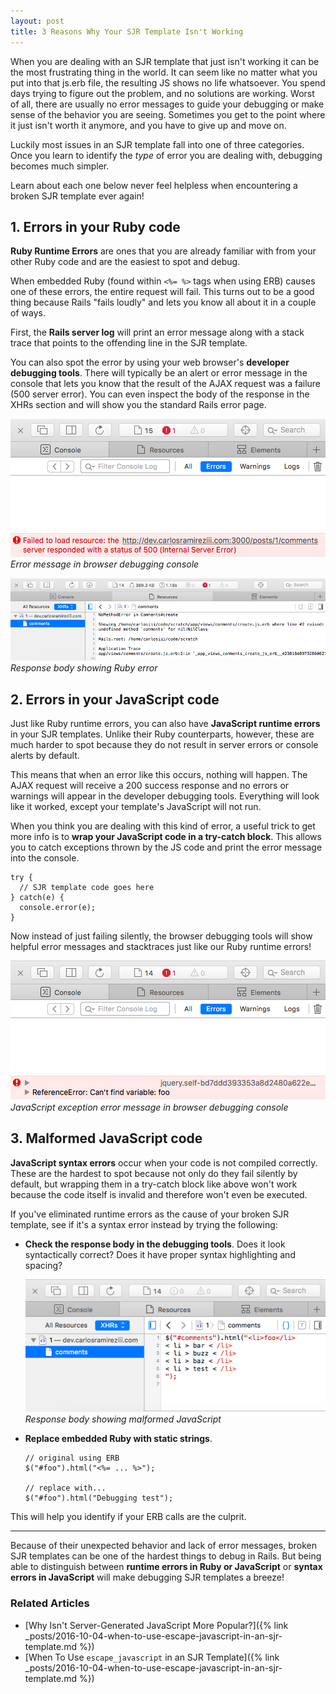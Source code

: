 ```yaml
---
layout: post
title: 3 Reasons Why Your SJR Template Isn't Working
---
```


When you are dealing with an SJR template that just isn't working it can be the most frustrating thing in the world.
It can seem like no matter what you put into that js.erb file, the resulting JS shows no life whatsoever. 
You spend days trying to figure out the problem, and no solutions are working.
Worst of all, there are usually no error messages to guide your debugging or make sense of the behavior you are seeing. 
Sometimes you get to the point where it just isn't worth it anymore, and you have to give up and move on. 

Luckily most issues in an SJR template fall into one of three categories. 
Once you learn to identify the *type* of error you are dealing with, debugging becomes much simpler.

Learn about each one below never feel helpless when encountering a broken SJR template ever again! 

## 1. Errors in your Ruby code

**Ruby Runtime Errors** are ones that you are already familiar with from your other Ruby code and are the easiest to spot and debug.

When embedded Ruby (found within `<%= %>` tags when using ERB) causes one of these errors, the entire request will fail.
This turns out to be a good thing because Rails "fails loudly" and lets you know all about it in a couple of ways. 

First, the **Rails server log** will print an error message along with a stack trace that points to the offending line in the SJR template.

You can also spot the error by using your web browser's **developer debugging tools**. 
There will typically be an alert or error message in the console that lets you know that the result of the AJAX request was a failure (500 server error).
You can even inspect the body of the response in the XHRs section and will show you the standard Rails error page. 

![Rails SJR Ruby Runtime Error - Developer Debugging Console](/assets/rails_sjr_ruby_runtime_error.png)
*Error message in browser debugging console*

![Rails SJR Ruby Runtime Error - Response Body](/assets/rails_sjr_ruby_runtime_error_2.png)
*Response body showing Ruby error*

## 2. Errors in your JavaScript code

Just like Ruby runtime errors, you can also have **JavaScript runtime errors** in your SJR templates. 
Unlike their Ruby counterparts, however, these are much harder to spot because they do not result in server errors or console alerts by default.

This means that when an error like this occurs, nothing will happen.
The AJAX request will receive a 200 success response and no errors or warnings will appear in the developer debugging tools.
Everything will look like it worked, except your template's JavaScript will not run.

When you think you are dealing with this kind of error, a useful trick to get more info is to **wrap your JavaScript code in a try-catch block**. 
This allows you to catch exceptions thrown by the JS code and print the error message into the console.

    try { 
      // SJR template code goes here 
    } catch(e) { 
      console.error(e); 
    }

Now instead of just failing silently, the browser debugging tools will show helpful error messages and stacktraces just like our Ruby runtime errors!

![Rails SJR JavaScript Runtime Error - Try-Catch in Console](/assets/rails_sjr_javascript_runtime_error.png)
*JavaScript exception error message in browser debugging console*

## 3. Malformed JavaScript code

**JavaScript syntax errors** occur when your code is not compiled correctly. 
These are the hardest to spot because not only do they fail silently by default, but wrapping them in a try-catch block like above won't work because the code itself is invalid and therefore won't even be executed.  

If you've eliminated runtime errors as the cause of your broken SJR template, see if it's a syntax error instead by trying the following:

* **Check the response body in the debugging tools**. 
  Does it look syntactically correct? Does it have proper syntax highlighting and spacing? 
  
  ![Rails SJR JavaScript Syntax Error - Response Body](/assets/rails_sjr_javascript_syntax_error.png)
  *Response body showing malformed JavaScript*

* **Replace embedded Ruby with static strings**.
  
  ```
  // original using ERB
  $("#foo").html("<%= ... %>");

  // replace with...
  $("#foo").html("Debugging test");
  ```
This will help you identify if your ERB calls are the culprit. 

---

Because of their unexpected behavior and lack of error messages, broken SJR templates can be one of the hardest things to debug in Rails.
But being able to distinguish between **runtime errors in Ruby or JavaScript** or **syntax errors in JavaScript** will make debugging SJR templates a breeze!

### Related Articles

- [Why Isn't Server-Generated JavaScript More Popular?]({% link
  _posts/2016-10-04-when-to-use-escape-javascript-in-an-sjr-template.md %})
- [When To Use `escape_javascript` in an SJR Template]({% link
  _posts/2016-10-04-when-to-use-escape-javascript-in-an-sjr-template.md %})
